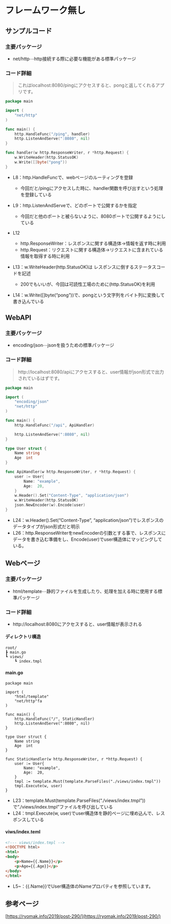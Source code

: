 # フレームワーク無し

## サンプルコード
### 主要パッケージ
* net/http$\cdots$http接続する際に必要な機能がある標準パッケージ

### コード詳細
> これはlocalhost:8080/pingにアクセスすると、pongと返してくれるアプリです。

```go
package main

import (
	"net/http"
)

func main() {
	http.HandleFunc("/ping", handler)
	http.ListenAndServe(":8080", nil)
}

func handler(w http.ResponseWriter, r *http.Request) {
	w.WriteHeader(http.StatusOK)
	w.Write([]byte("pong"))
}
```

* L8：http.HandleFuncで、webページのルーティングを登録
	* 今回だと/pingにアクセスした時に、handler関数を呼び出すという処理を登録している
* L9：http.ListenAndServeで、どのポートで公開するかを指定
	* 今回だと他のポートと被らないように、8080ポートで公開するようにしている

* L12
	* http.ResponseWriter：レスポンスに関する構造体→情報を返す時に利用
	* http.Request：リクエストに関する構造体→リクエストに含まれている情報を取得する時に利用
* L13：w.WriteHeader(http.StatusOK)は レスポンスに倒するステータスコードを記述
	* 200でもいいが、今回は可読性工場のために(http.StatusOK)を利用
* L14：w.Write([]byte(“pong”))で、pongという文字列をバイト列に変換して書き込んでいる

## WebAPI
### 主要パッケージ
* encoding/json$\cdots$jsonを扱うための標準パッケージ

### コード詳細
> http://localhost:8080/apiにアクセスすると、user情報がjson形式で出力されているはずです。

```go
package main

import (
	"encoding/json"
	"net/http"
)

func main() {
	http.HandleFunc("/api", ApiHandler)

	http.ListenAndServe(":8080", nil)
}

type User struct {
	Name string
	Age  int
}

func ApiHandler(w http.ResponseWriter, r *http.Request) {
	user := User{
		Name: "example",
		Age:  20,
	}
	w.Header().Set("Content-Type", "application/json")
	w.WriteHeader(http.StatusOK)
	json.NewEncoder(w).Encode(user)
}
```

* L24：w.Header().Set(“Content-Type”, “application/json”)でレスポンスのデータタイプがjson形式だと明示
* L26：http.ResponseWriterをnewEncoderの引数とする事で、レスポンスにデータを書き込む準備をし、Encode(user)でuser構造体にマッピングしている。

## Webページ
### 主要パッケージ
* html/template$\cdots$静的ファイルを生成したり、処理を加える時に使用する標準パッケージ

###  コード詳細
* http://localhost:8080にアクセスすると、user情報が表示される

#### ディレクトリ構造
```
root/
┣ main.go
┗ views/
	┗ index.tmpl
```

#### main.go

```go（
package main

import (
	"html/template"
	"net/http"fa
)

func main() {
	http.HandleFunc("/", StaticHandler)
	http.ListenAndServe(":8080", nil)
}

type User struct {
	Name string
	Age  int
}

func StaticHandler(w http.ResponseWriter, r *http.Request) {
	user := User{
		Name: "example",
		Age:  20,
	}
	tmpl := template.Must(template.ParseFiles("./views/index.tmpl"))
	tmpl.Execute(w, user)
}
```
* L23：template.Must(template.ParseFiles(“./views/index.tmpl”))で”./views/index.tmpl”ファイルを呼び出している
* L24：tmpl.Execute(w, user)でuser構造体を静的ページに埋め込んで、レスポンスしている

#### viws/index.teml

```html
<!--- views/index.tmpl -->
<!DOCTYPE html>
<html>
<body>
    <p>Name={{.Name}}</p>
    <p>Age={{.Age}}</p>
</body>
</html>
```

* L5~：{{.Name}}でUser構造体のNameプロパティを参照しています。

## 参考ページ
[https://ryomak.info/2019/post-290/](https://ryomak.info/2019/post-290/)
